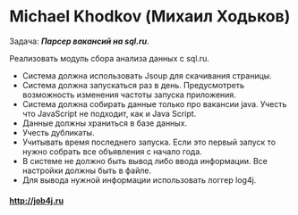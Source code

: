 # Michael Khodkov (Михаил Ходьков)

Задача: ***Парсер вакансий на sql.ru***.

Реализовать модуль сбора анализа данных с sql.ru.
- Система должна использовать Jsoup для скачивания страницы.
- Система должна запускаться раз в день. Предусмотреть возможность изменения частоты запуска приложения.
- Система должна собирать данные только про вакансии java. Учесть что JavaScript не подходит, как и Java Script.
- Данные должны храниться в базе данных.
- Учесть дубликаты.
- Учитывать время последнего запуска. Если это первый запуск то нужно собрать все объявления с начало года.
- В системе не должно быть вывод либо ввода информации. Все настройки должны быть в файле.
- Для вывода нужной информации использовать логгер log4j.


#### http://job4j.ru
